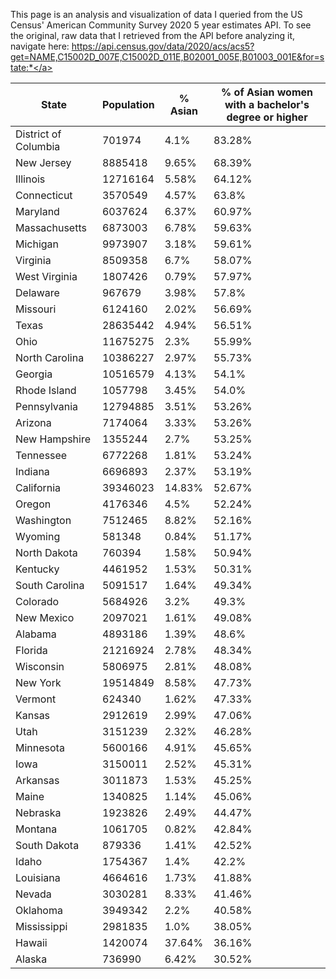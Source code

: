 This page is an analysis and visualization of data I queried from the US Census' American Community Survey 2020 5 year estimates API. To see the original, raw data that I retrieved from the API before analyzing it, navigate here: <a href="https://api.census.gov/data/2020/acs/acs5?get=NAME,C15002D_007E,C15002D_011E,B02001_005E,B01003_001E&for=state:*">https://api.census.gov/data/2020/acs/acs5?get=NAME,C15002D_007E,C15002D_011E,B02001_005E,B01003_001E&for=state:*</a>

|State|Population|% Asian|% of Asian women with a bachelor's degree or higher|
|---|---|---|---|
|District of Columbia|701974|4.1%|83.28%|
|New Jersey|8885418|9.65%|68.39%|
|Illinois|12716164|5.58%|64.12%|
|Connecticut|3570549|4.57%|63.8%|
|Maryland|6037624|6.37%|60.97%|
|Massachusetts|6873003|6.78%|59.63%|
|Michigan|9973907|3.18%|59.61%|
|Virginia|8509358|6.7%|58.07%|
|West Virginia|1807426|0.79%|57.97%|
|Delaware|967679|3.98%|57.8%|
|Missouri|6124160|2.02%|56.69%|
|Texas|28635442|4.94%|56.51%|
|Ohio|11675275|2.3%|55.99%|
|North Carolina|10386227|2.97%|55.73%|
|Georgia|10516579|4.13%|54.1%|
|Rhode Island|1057798|3.45%|54.0%|
|Pennsylvania|12794885|3.51%|53.26%|
|Arizona|7174064|3.33%|53.26%|
|New Hampshire|1355244|2.7%|53.25%|
|Tennessee|6772268|1.81%|53.24%|
|Indiana|6696893|2.37%|53.19%|
|California|39346023|14.83%|52.67%|
|Oregon|4176346|4.5%|52.24%|
|Washington|7512465|8.82%|52.16%|
|Wyoming|581348|0.84%|51.17%|
|North Dakota|760394|1.58%|50.94%|
|Kentucky|4461952|1.53%|50.31%|
|South Carolina|5091517|1.64%|49.34%|
|Colorado|5684926|3.2%|49.3%|
|New Mexico|2097021|1.61%|49.08%|
|Alabama|4893186|1.39%|48.6%|
|Florida|21216924|2.78%|48.34%|
|Wisconsin|5806975|2.81%|48.08%|
|New York|19514849|8.58%|47.73%|
|Vermont|624340|1.62%|47.33%|
|Kansas|2912619|2.99%|47.06%|
|Utah|3151239|2.32%|46.28%|
|Minnesota|5600166|4.91%|45.65%|
|Iowa|3150011|2.52%|45.31%|
|Arkansas|3011873|1.53%|45.25%|
|Maine|1340825|1.14%|45.06%|
|Nebraska|1923826|2.49%|44.47%|
|Montana|1061705|0.82%|42.84%|
|South Dakota|879336|1.41%|42.52%|
|Idaho|1754367|1.4%|42.2%|
|Louisiana|4664616|1.73%|41.88%|
|Nevada|3030281|8.33%|41.46%|
|Oklahoma|3949342|2.2%|40.58%|
|Mississippi|2981835|1.0%|38.05%|
|Hawaii|1420074|37.64%|36.16%|
|Alaska|736990|6.42%|30.52%|
